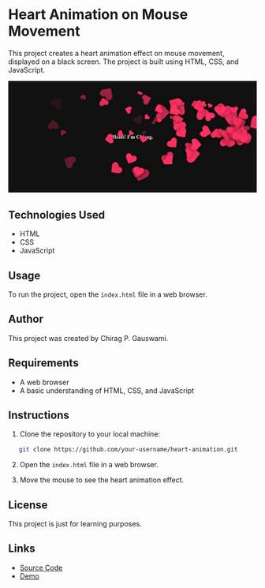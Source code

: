# Heart Animation on Mouse Movement

This project creates a heart animation effect on mouse movement, displayed on a black screen. The project is built using HTML, CSS, and JavaScript.

![Heart Animation](screenshot.png)

## Technologies Used

- HTML
- CSS
- JavaScript

## Usage

To run the project, open the `index.html` file in a web browser.

## Author

This project was created by Chirag P. Gauswami.

## Requirements

- A web browser
- A basic understanding of HTML, CSS, and JavaScript

## Instructions

1. Clone the repository to your local machine:

```bash
   git clone https://github.com/your-username/heart-animation.git
```

2. Open the `index.html` file in a web browser.

3. Move the mouse to see the heart animation effect.

## License

This project is just for learning purposes.

## Links

- [Source Code](https://github.com/chiragpgauswami/heart-animation.git)
- [Demo](https://chiragpgauswami.github.io/heart-animation)
